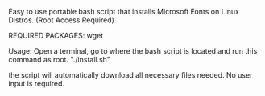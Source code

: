 Easy to use portable bash script that installs Microsoft Fonts on Linux Distros.
(Root Access Required)

REQUIRED PACKAGES:
wget

Usage: Open a terminal, go to where the bash script is located and run this command as root.
"./install.sh"

the script will automatically download all necessary files needed. No user input is required.
